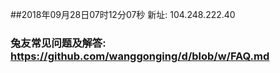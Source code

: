 ##2018年09月28日07时12分07秒 新址: 104.248.222.40
### 兔友常见问题及解答: https://github.com/wanggonging/d/blob/w/FAQ.md
